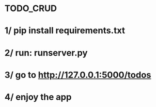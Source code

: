 # TODO_CRUD
# 1/ pip install requirements.txt 
# 2/ run: runserver.py
# 3/ go to http://127.0.0.1:5000/todos
# 4/ enjoy the app